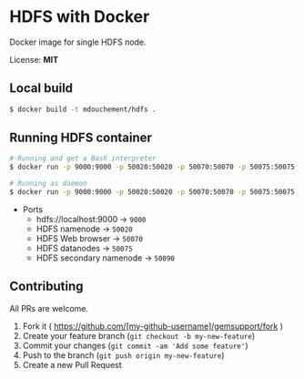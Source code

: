 # HDFS with Docker

Docker image for single HDFS node.

License: **MIT**

## Local build
```sh
$ docker build -t mdouchement/hdfs .
```

## Running HDFS container

```sh
# Running and get a Bash interpreter
$ docker run -p 9000:9000 -p 50020:50020 -p 50070:50070 -p 50075:50075 -it mdouchement/hdfs

# Running as daemon
$ docker run -p 9000:9000 -p 50020:50020 -p 50070:50070 -p 50075:50075 -d mdouchement/hdfs
```

- Ports
  - hdfs://localhost:9000 -> `9000`
  - HDFS namenode -> `50020`
  - HDFS Web browser -> `50070`
  - HDFS datanodes -> `50075`
  - HDFS secondary namenode -> `50090`


## Contributing

All PRs are welcome.

1. Fork it ( https://github.com/[my-github-username]/gemsupport/fork )
2. Create your feature branch (`git checkout -b my-new-feature`)
3. Commit your changes (`git commit -am 'Add some feature'`)
4. Push to the branch (`git push origin my-new-feature`)
5. Create a new Pull Request
